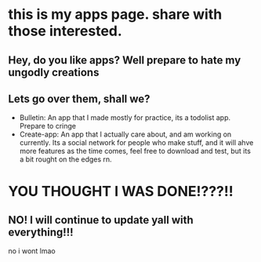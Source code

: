 # this is my apps page. share with those interested.  

## Hey, do you like apps? Well prepare to hate my ungodly creations  


## Lets go over them, shall we?

- Bulletin: An app that I made mostly for practice, its a todolist app. Prepare to cringe
- Create-app: An app that I actually care about, and am working on currently. Its a social network for people who make stuff, and it will ahve more features as the time comes, feel free to download and test, but its a bit rought on the edges rn.

# YOU THOUGHT I WAS DONE!???!!
## NO! I will continue to update yall with everything!!!
no i wont lmao
